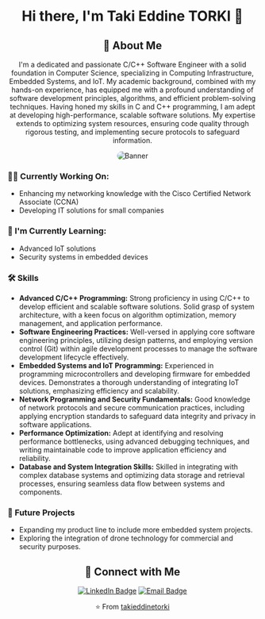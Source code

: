 <h1 align="center">Hi there, I'm Taki Eddine TORKI 👋</h1>

<h2 align="center">🚀 About Me</h2>

<p align="center">
 I'm a dedicated and passionate C/C++ Software Engineer with a solid foundation in Computer Science, specializing in Computing Infrastructure, Embedded Systems, and IoT. My academic background, combined with my hands-on experience, has equipped me with a profound understanding of software development principles, algorithms, and efficient problem-solving techniques. Having honed my skills in C and C++ programming, I am adept at developing high-performance, scalable software solutions. My expertise extends to optimizing system resources, ensuring code quality through rigorous testing, and implementing secure protocols to safeguard information.
</p>

<p align="center">
  <img src="https://imgur.com/a/yBimXwd" alt="Banner" style="border-radius:10px;"/>
</p>

<h3>👨‍💻 Currently Working On:</h3>

<ul>
  <li>Enhancing my networking knowledge with the Cisco Certified Network Associate (CCNA)</li>
  <li>Developing IT solutions for small companies</li>
</ul>

<h3>🌱 I'm Currently Learning:</h3>

<ul>
  <li>Advanced IoT solutions</li>
  <li>Security systems in embedded devices</li>
</ul>

<h3>🛠 Skills</h3>

<ul>
 <li><strong>Advanced C/C++ Programming:</strong> Strong proficiency in using C/C++ to develop efficient and scalable software solutions. Solid grasp of system architecture, with a keen focus on algorithm optimization, memory management, and application performance.</li>

  <li><strong>Software Engineering Practices:</strong> Well-versed in applying core software engineering principles, utilizing design patterns, and employing version control (Git) within agile development processes to manage the software development lifecycle effectively.</li>

  <li><strong>Embedded Systems and IoT Programming:</strong> Experienced in programming microcontrollers and developing firmware for embedded devices. Demonstrates a thorough understanding of integrating IoT solutions, emphasizing efficiency and scalability.</li>

  <li><strong>Network Programming and Security Fundamentals:</strong> Good knowledge of network protocols and secure communication practices, including applying encryption standards to safeguard data integrity and privacy in software applications.</li>

  <li><strong>Performance Optimization:</strong> Adept at identifying and resolving performance bottlenecks, using advanced debugging techniques, and writing maintainable code to improve application efficiency and reliability.</li>

  <li><strong>Database and System Integration Skills:</strong> Skilled in integrating with complex database systems and optimizing data storage and retrieval processes, ensuring seamless data flow between systems and components.</li>
</ul>

<h3>🔭 Future Projects</h3>

<ul>
  <li>Expanding my product line to include more embedded system projects.</li>
  <li>Exploring the integration of drone technology for commercial and security purposes.</li>
</ul>

<h2 align="center">🤝 Connect with Me</h2>

<p align="center">
  <a href="https://www.linkedin.com/in/taki-eddine-torki-7a94a61a4/"><img src="https://img.shields.io/badge/LinkedIn-0077B5?style=for-the-badge&logo=linkedin&logoColor=white" alt="LinkedIn Badge"/></a>
  <a href="mailto:torki.takieddine@gmail.com"><img src="https://img.shields.io/badge/Email-D14836?style=for-the-badge&logo=gmail&logoColor=white" alt="Email Badge"/></a>
</p>

<p align="center">
  ⭐️ From <a href="https://github.com/takieddinetorki">takieddinetorki</a>
</p>
